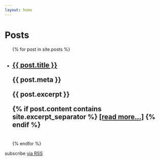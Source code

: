 ```yaml
---
layout: home
---
```


<div class="home">
<div class="logo-bar">

  <h1 class="page-heading">Posts</h1>

  <ul class="post-list">
    {% for post in site.posts %}
      <li>
        <h2 class="post-item">
          <a class="post-link" href="{{ post.url | prepend: site.baseurl }}">{{ post.title }}</a>
          <p>{{ post.meta }}</p>
          <article>  {{ post.excerpt }} </article>
          <p>
            {% if post.content contains site.excerpt_separator %}
              <a class="post-readmore" href="{{ post.url | prepend: site.baseurl }}">[read more...]</a>
            {% endif %}
          </p>
        </h2>
      </li>
      <br>
    {% endfor %}
  </ul>

  <p class="rss-subscribe">subscribe <a href="{{ "/feed.xml" | prepend: site.baseurl }}">via RSS</a></p>

</div>
